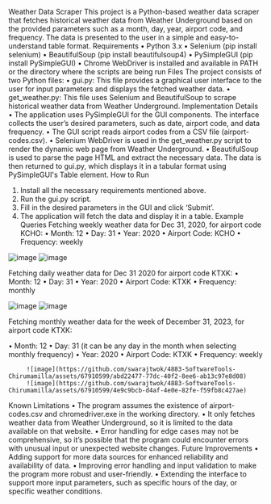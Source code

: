 Weather Data Scraper
This project is a Python-based weather data scraper that fetches historical weather data from Weather Underground based on the provided parameters such as a month, day, year, airport code, and frequency. The data is presented to the user in a simple and easy-to-understand table format.
Requirements
•	Python 3.x
•	Selenium (pip install selenium)
•	BeautifulSoup (pip install beautifulsoup4)
•	PySimpleGUI (pip install PySimpleGUI)
•	Chrome WebDriver is installed and available in PATH or the directory where the scripts are being run
Files
The project consists of two Python files:
•	gui.py: This file provides a graphical user interface to the user for input parameters and displays the fetched weather data.
•	get_weather.py: This file uses Selenium and BeautifulSoup to scrape historical weather data from Weather Underground.
Implementation Details
•	The application uses PySimpleGUI for the GUI components. The interface collects the user’s desired parameters, such as date, airport code, and data frequency.
•	The GUI script reads airport codes from a CSV file (airport-codes.csv).
•	Selenium WebDriver is used in the get_weather.py script to render the dynamic web page from Weather Underground.
•	BeautifulSoup is used to parse the page HTML and extract the necessary data. The data is then returned to gui.py, which displays it in a tabular format using PySimpleGUI's Table element.
How to Run
1.	Install all the necessary requirements mentioned above.
2.	Run the gui.py script.
3.	Fill in the desired parameters in the GUI and click ‘Submit’.
4.	The application will fetch the data and display it in a table.
Example Queries
Fetching weekly weather data for Dec 31, 2020, for airport code KCHO:
•	Month: 12
•	Day: 31
•	Year: 2020
•	Airport Code: KCHO
•	Frequency: weekly

  ![image](https://github.com/swarajtwok/4883-SoftwareTools-Chirumamilla/assets/67910599/5307b17c-c65f-4213-bc6a-9464b9033097)
  ![image](https://github.com/swarajtwok/4883-SoftwareTools-Chirumamilla/assets/67910599/a4649a9e-fc10-4295-a949-c206c1f5bc33)



Fetching daily weather data for Dec 31 2020 for airport code KTXK:
•	Month: 12
•	Day: 31 
•	Year: 2020
•	Airport Code: KTXK
•	Frequency: monthly
 
   ![image](https://github.com/swarajtwok/4883-SoftwareTools-Chirumamilla/assets/67910599/e2dd50a3-dd51-417d-9720-dbfd27831f67)
   ![image](https://github.com/swarajtwok/4883-SoftwareTools-Chirumamilla/assets/67910599/ef6aa411-6f48-49f8-a5bc-bfca77962220)



 

Fetching monthly weather data for the week of December 31, 2023, for airport code KTXK:

•	Month: 12
•	Day: 31 (it can be any day in the month when selecting monthly frequency)
•	Year: 2020
•	Airport Code: KTXK
•	Frequency: weekly

         
         ![image](https://github.com/swarajtwok/4883-SoftwareTools-Chirumamilla/assets/67910599/abd22477-77dc-40f2-8ee6-ab13c97e8d08)
         ![image](https://github.com/swarajtwok/4883-SoftwareTools-Chirumamilla/assets/67910599/4e9c9bcb-d4af-4e0e-82fe-f59fb8c427ae)



 

Known Limitations
•	The program assumes the existence of airport-codes.csv and chromedriver.exe in the working directory.
•	It only fetches weather data from Weather Underground, so it is limited to the data available on that website.
•	Error handling for edge cases may not be comprehensive, so it’s possible that the program could encounter errors with unusual input or unexpected website changes.
Future Improvements
•	Adding support for more data sources for enhanced reliability and availability of data.
•	Improving error handling and input validation to make the program more robust and user-friendly.
•	Extending the interface to support more input parameters, such as specific hours of the day, or specific weather conditions.
